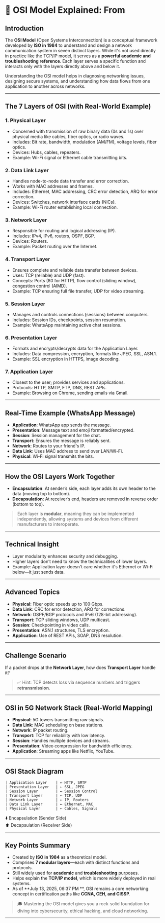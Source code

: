 # 📡 OSI Model Explained: From 

##  Introduction

The **OSI Model** (Open Systems Interconnection) is a conceptual framework developed by **ISO in 1984** to understand and design a network communication system in seven distinct layers. While it's not used directly in practice like the TCP/IP model, it serves as a **powerful academic and troubleshooting reference**. Each layer serves a specific function and interacts only with the layers directly above and below it.

Understanding the OSI model helps in diagnosing networking issues, designing secure systems, and understanding how data flows from one application to another across networks.

---

##  The 7 Layers of OSI (with Real-World Example)

### 1. **Physical Layer**
- Concerned with transmission of raw binary data (0s and 1s) over physical media like cables, fiber optics, or radio waves.
- Includes: Bit rate, bandwidth, modulation (AM/FM), voltage levels, fiber optics.
- Devices: Hubs, cables, repeaters.
- Example: Wi-Fi signal or Ethernet cable transmitting bits.

### 2. **Data Link Layer**
- Handles node-to-node data transfer and error correction.
- Works with MAC addresses and frames.
- Includes: Ethernet, MAC addressing, CRC error detection, ARQ for error correction.
- Devices: Switches, network interface cards (NICs).
- Example: Wi-Fi router establishing local connection.

### 3. **Network Layer**
- Responsible for routing and logical addressing (IP).
- Includes: IPv4, IPv6, routers, OSPF, BGP.
- Devices: Routers.
- Example: Packet routing over the Internet.

### 4. **Transport Layer**
- Ensures complete and reliable data transfer between devices.
- Uses: TCP (reliable) and UDP (fast).
- Concepts: Ports (80 for HTTP), flow control (sliding window), congestion control (AIMD).
- Example: TCP ensuring full file transfer, UDP for video streaming.

### 5. **Session Layer**
- Manages and controls connections (sessions) between computers.
- Includes: Session IDs, checkpoints, session resumption.
- Example: WhatsApp maintaining active chat sessions.

### 6. **Presentation Layer**
- Formats and encrypts/decrypts data for the Application Layer.
- Includes: Data compression, encryption, formats like JPEG, SSL, ASN.1.
- Example: SSL encryption in HTTPS, image decoding.

### 7. **Application Layer**
- Closest to the user; provides services and applications.
- Protocols: HTTP, SMTP, FTP, DNS, REST APIs.
- Example: Browsing on Chrome, sending emails via Gmail.

---

##  Real-Time Example (WhatsApp Message)

- **Application**: WhatsApp app sends the message.
- **Presentation**: Message text and emoji formatted/encrypted.
- **Session**: Session management for the chat.
- **Transport**: Ensures the message is reliably sent.
- **Network**: Routes to your friend's IP.
- **Data Link**: Uses MAC address to send over LAN/Wi-Fi.
- **Physical**: Wi-Fi signal transmits the bits.

---

##  How the OSI Layers Work Together

- **Encapsulation**: At sender’s side, each layer adds its own header to the data (moving top to bottom).
- **Decapsulation**: At receiver’s end, headers are removed in reverse order (bottom to top).

> Each layer is **modular**, meaning they can be implemented independently, allowing systems and devices from different manufacturers to interoperate.

---

##  Technical Insight

- Layer modularity enhances security and debugging.
- Higher layers don’t need to know the technicalities of lower layers.
- Example: Application layer doesn't care whether it's Ethernet or Wi-Fi below—it just sends data.

---

##  Advanced Topics

- **Physical**: Fiber optic speeds up to 100 Gbps.
- **Data Link**: CRC for error detection, ARQ for corrections.
- **Network**: OSPF/BGP protocols and IPv6 (128-bit addressing).
- **Transport**: TCP sliding windows, UDP multicast.
- **Session**: Checkpointing in video calls.
- **Presentation**: ASN.1 structures, TLS encryption.
- **Application**: Use of REST APIs, SOAP, DNS resolution.

---

##  Challenge Scenario

If a packet drops at the **Network Layer**, how does **Transport Layer** handle it?  
> ✅ Hint: TCP detects loss via sequence numbers and triggers **retransmission**.

---

##  OSI in 5G Network Stack (Real-World Mapping)

- **Physical**: 5G towers transmitting raw signals.
- **Data Link**: MAC scheduling on base stations.
- **Network**: IP packet routing.
- **Transport**: TCP for reliability with low latency.
- **Session**: Handles multiple devices and streams.
- **Presentation**: Video compression for bandwidth efficiency.
- **Application**: Streaming apps like Netflix, YouTube.

---

##  OSI Stack Diagram

```
| Application Layer    | ← HTTP, SMTP
| Presentation Layer   | ← SSL, JPEG
| Session Layer        | ← Session Control
| Transport Layer      | ← TCP, UDP
| Network Layer        | ← IP, Routers
| Data Link Layer      | ← Ethernet, MAC
| Physical Layer       | ← Cables, Signals
```
⬇️ Encapsulation (Sender Side)  
⬆️ Decapsulation (Receiver Side)

---

##  Key Points Summary

- Created by **ISO in 1984** as a theoretical model.
- Comprises **7 modular layers**—each with distinct functions and protocols.
- Still widely used for **academic** and **troubleshooting** purposes.
- Helps explain the **TCP/IP model**, which is more widely deployed in real systems.
- As of **July 13, 2025, 06:37 PM **, OSI remains a core networking concept in certification paths like **CCNA, CEH, and CISSP**.

> 🎓 Mastering the OSI model gives you a rock-solid foundation for diving into cybersecurity, ethical hacking, and cloud networking.

---
